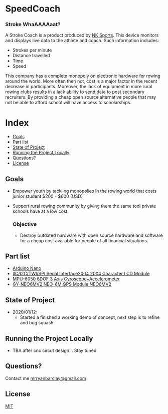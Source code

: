 # SpeedCoach

### Stroke WhaAAAAaat?
  A Stroke Coach is a product produced by [NK Sports](https://nksports.com/category-strokecoach-and-speedcoach). This device monitors and displays live data to the athlete and coach. Such information includes:
  * Strokes per minute
  * Distance travelled
  * Time
  * Speed


   This company has a complete monopoly on electronic hardware for rowing around the world. More often then not, cost is a major factor in the recent decrease in participants. Moreover, the lack of equipment in more rural rowing clubs results in a lack ability to send data to post secondary recruiters. By providing a cheap open source alternative people that may not be able to afford school will have access to scholarships.

# Index
* [Goals](#goals)
* [Part list](#part-list)
* [State of Project](#state-of-Project)
* [Running the Project Locally](#running-the-snake-locally)
* [Questions?](#questions)
* [License](#license)

##  Goals
* Empower youth by tackling monopolies in the rowing world that costs junior student $200 - $600 (USD)
* Support rural rowing community by giving them the same tool private schools have at a low cost.

  ### Objective
  * Destroy outdated hardware with open source hardware and software for a cheap cost available for people of all financial situations.

##  Part list
* [Arduino Nano](https://www.ebay.com/itm/MINI-USB-Nano-V3-0-ATmega328P-CH340G-5V-16M-Micro-controller-board-for-Arduino/381374550571?hash=item58cbb1d22b:g:ci0AAOSwNSxVAB3c)
* [IIC/I2C/TWI/SP​​I Serial Interface2004 20X4 Character LCD Module](https://www.ebay.ca/itm/IIC-I2C-TWI-SP-I-Serial-Interface2004-20X4-Character-LCD-Module-Display-Blue-/402030637583?oid=142276252781)
* [MPU-6050 6DOF 3 Axis Gyroscope+Accelerometer](https://www.ebay.com/itm/171907295226?ViewItem=&item=171907295226)
* [GY-NEO6MV2 NEO-6M GPS Module NEO6MV2](https://www.elektor.com/gy-neo6mv2-neo-6m-gps-module-neo6mv2-with-flight)

##  State of Project
* 2020/01/12:
  * Started a finished a working demo of concept, next step is to refine and bug squash.

## Running the Project Locally
* TBA after cnc circut design... Stay tuned.

## Questions?

Contact me [mrryanbarclay@gmail.com](mailto:mrryanbarclay@gmail.com)

## License
[MIT](https://choosealicense.com/licenses/mit/)
